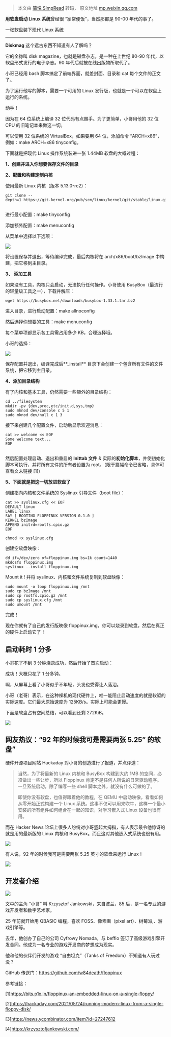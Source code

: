 > 本文由 [简悦 SimpRead](http://ksria.com/simpread/) 转码， 原文地址 [mp.weixin.qq.com](https://mp.weixin.qq.com/s?__biz=MzIzNjc1NzUzMw==&mid=2247584762&idx=4&sn=6e9b0e90baa95a9446e43c590e7b83a0&chksm=e8d13c88dfa6b59eb9787291ecdea9bcc6477e10250d189bf2ba6d14ff00d9b661583a6fab11&mpshare=1&scene=1&srcid=0706WtKgcf6IKScHSSvp9MiN&sharer_sharetime=1625552533690&sharer_shareid=7fece245937ac96f04f0fb8e1311fff1#rd)

**用软盘启动 Linux 系统**曾经很 “家常便饭”，当然那都是 90-00 年代的事了。

一张软盘装下现代 Linux 系统  

--------------------

**Diskmag** 这个远古东西不知道有人了解吗？

它的全称叫 disk magazine，也就是磁盘杂志，是一种在上世纪 80-90 年代，以软盘形式发行的电子杂志。90 年代后就被在线出版物所取代了。

小哥已经用 bash 脚本搞定了前端界面，就差封面、目录和 cat 每个文件的正文了。

为了运行他写的脚本，需要一个可用的 Linux 发行版，也就是一个可以在软盘上运行的系统。

动手！

因为在 64 位系统上编译 32 位代码有点棘手。为了更简单，小哥用他的 32 位 CPU 的旧笔记本来做这一切。

可以使用 32 位系统的 VirtualBox，如果要用 64 位，添加命令 “ARCH=x86”，例如：make ARCH=x86 tinyconfig。

下面就是把现代 Linux 操作系统装进一张 1.44MB 软盘的大概过程：

**1、创建并进入你想要保存文件的目录**

**2、配置和构建定制内核**

使用最新 Linux 内核（版本 5.13.0-rc2）：  

```
git clone --depth=1 https://git.kernel.org/pub/scm/linux/kernel/git/stable/linux.git


```

进行最小配置：make tinyconfig

添加额外配置：make menuconfig

从菜单中选择以下选项：

![](https://mmbiz.qpic.cn/mmbiz_png/YicUhk5aAGtCrhibCScM2EYTr9761agwCBQKvyicdo9BbspibfeT7Oj1UI7RxUA6ib4sCfCAGrCbr3YNb8zYPwOShVw/640?wx_fmt=png)

将设置保存并退出，等待编译完成，最后内核将在 arch/x86/boot/bzImage 中构建，把它移到主目录。

**3、 添加工具**

如果没有工具，内核只会启动，无法执行任何操作。小哥使用 BusyBox（最流行的轻量级工具之一），下载并解压：

```
wget https://busybox.net/downloads/busybox-1.33.1.tar.bz2

```

进入目录，进行启动配置：make allnoconfig

然后选择你想要的工具：make menuconfig

每个菜单项都显示各工具需占用多少 KB，合理选择哦。

小哥的选择：

![](https://mmbiz.qpic.cn/mmbiz_png/YicUhk5aAGtCrhibCScM2EYTr9761agwCBXKbqK4ETJ98mWUnGKvcT4L6AJQ3Siavu1MCW8UXBmUTV06DcnITteRA/640?wx_fmt=png)

保存配置并退出，编译完成后**_install** 目录下会创建一个包含所有文件的文件系统，把它移到主目录。

**4、添加目录结构**

有了内核和基本工具，仍然需要一些额外的目录结构：

```
cd ../filesystem
mkdir -pv {dev,proc,etc/init.d,sys,tmp}
sudo mknod dev/console c 5 1
sudo mknod dev/null c 1 3

```

接下来创建几个配置文件，启动后显示欢迎消息：

```
cat >> welcome << EOF
Some welcome text...
EOF


```

然后配置处理启动、退出和重启的 **Inittab 文件** & 实际的**初始化脚本**，并使初始化脚本可执行，并将所有文件的所有者设置为 root。（限于篇幅命令已省略，具体可查看文末链接 [1]）

**5、下面就是把这一切放进软盘了**

创建指向内核和文件系统的 Syslinux 引导文件（boot file）：

```
cat >> syslinux.cfg << EOF
DEFAULT linux
LABEL linux
SAY [ BOOTING FLOPPINUX VERSION 0.1.0 ]
KERNEL bzImage
APPEND initrd=rootfs.cpio.gz
EOF

chmod +x syslinux.cfg

```

创建空软盘映像：

```
dd if=/dev/zero of=floppinux.img bs=1k count=1440
mkdosfs floppinux.img
syslinux --install floppinux.img

```

Mount it ! 并将 syslinux、内核和文件系统复制到软盘映像：

```
sudo mount -o loop floppinux.img /mnt
sudo cp bzImage /mnt
sudo cp rootfs.cpio.gz /mnt
sudo cp syslinux.cfg /mnt
sudo umount /mnt

```

完成！

现在你就有了自己的发行版映像 floppinux.img，你可以烧录到软盘，然后在真正的硬件上启动它了！

启动耗时 1 分多
---------

小哥花了不到 3 分钟烧录成功，然后开始了首次启动：

成功！大概只花了 1 分多钟。

啊，从屏幕上看了小哥似乎不年轻，头发也秃得让人落泪。

小哥（老哥）表示，在这种裸机的现代硬件上，唯一能阻止启动速度的就是软驱的实际速度。它们最大原始速度为 125KB/s。实际上可能会更慢。

下面是软盘占有空间总结，可以看到还剩 272KiB。

![](https://mmbiz.qpic.cn/mmbiz_png/YicUhk5aAGtCrhibCScM2EYTr9761agwCBGI3SOibgUbl4tmxHB9HnJzayExlrKnY5qwvVEuicSLJgPFZ0KAR9RC1Q/640?wx_fmt=png)

网友热议：“92 年的时候我可是需要两张 5.25” 的软盘”
-------------------------------

硬件开源项目网站 Hackaday 对小哥的创造进行了报道，并点评道：

> 当然，为了将最新的 Linux 内核和 BusyBox 构建到大约 1MB 的空间，必须做出一些让步，所以 Floppinux 肯定不是任何人所说的日常驱动程序。一旦系统启动，除了编写一些 shell 脚本之外，就没有什么可做的了。
> 
> 即使你没有软盘，也值得跟着他的教程，在 QEMU 中启动映像，看看如何从零开始正式构建一个 Linux 系统。这事不仅可以用来吹牛，这样一个最小安装的所有组件如何组合在一起的知识，对学习嵌入式 Linux 设备也很有用。

而在 Hacker News 论坛上很多人纷纷对小哥竖起大拇指，有人表示最令他惊讶的就是用的最新版的 Linux 内核和 BusyBox。而且这对其他嵌入式系统也很有用。

![](https://mmbiz.qpic.cn/mmbiz_png/YicUhk5aAGtCrhibCScM2EYTr9761agwCBtmY2HuJlnNarkOmcEwK9hODAoUGcyf0aaqaf7dAAlk2C9PV5XU1UbQ/640?wx_fmt=png)

有人说，92 年的时候我可是需要两张 5.25 英寸的软盘来运行 Linux！

![](https://mmbiz.qpic.cn/mmbiz_png/YicUhk5aAGtCrhibCScM2EYTr9761agwCB3gWREHNdzANHFxkGGUicZQiaW1jhKh3ia6YkTdKuZD3Jza1ibk9CxPeIGQ/640?wx_fmt=png)

开发者介绍
-----

![](https://mmbiz.qpic.cn/mmbiz_png/YicUhk5aAGtCrhibCScM2EYTr9761agwCBiaLicU3FzgqygE23A9tibfCQjWjicWFs6pN6Cm3Y4sKgfKGibSnRKfIasVg/640?wx_fmt=png)

文中的主角 “小哥” 叫 Krzysztof Jankowski，来自波兰，85 后，是一名专业的游戏开发者和数字艺术家。

25 年前就开始用 QBASIC 编程，喜欢 FOSS、像素画（pixel art）、树莓派,、游戏引擎等。

去年，他创办了自己的公司 Cyfrowy Nomada，与 beffio 签订了高级游戏引擎开发合同。他成为一名专业的游戏开发商的梦想成为现实。

他和他的伙伴们开发的游戏 “自由坦克”（Tanks of Freedom）不知道有人玩过没？

GitHub 传送门：https://github.com/w84death/floppinux

参考链接：

[1]https://bits.p1x.in/floppinux-an-embedded-linux-on-a-single-floppy/

[2]https://hackaday.com/2021/05/24/running-modern-linux-from-a-single-floppy-disk/

[3]https://news.ycombinator.com/item?id=27247612

[4]https://krzysztofjankowski.com/